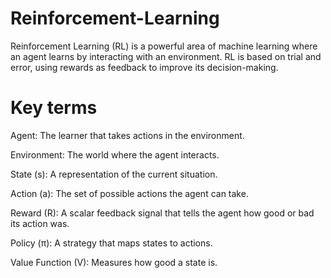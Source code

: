 # Reinforcement-Learning
Reinforcement Learning (RL) is a powerful area of machine learning where an agent learns by interacting with an environment. RL is based on trial and error, using rewards as feedback to improve its decision-making.

# Key terms
Agent: The learner that takes actions in the environment.

Environment: The world where the agent interacts.

State (s): A representation of the current situation.

Action (a): The set of possible actions the agent can take.

Reward (R): A scalar feedback signal that tells the agent how good or bad its action was.

Policy (π): A strategy that maps states to actions.

Value Function (V): Measures how good a state is.
